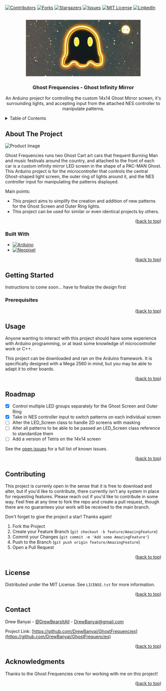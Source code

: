 
<a name="readme-top"></a>

<!-- PROJECT SHIELDS -->
[![Contributors][contributors-shield]][contributors-url]
[![Forks][forks-shield]][forks-url]
[![Stargazers][stars-shield]][stars-url]
[![Issues][issues-shield]][issues-url]
[![MIT License][license-shield]][license-url]
[![LinkedIn][linkedin-shield]][linkedin-url]



<!-- PROJECT LOGO -->
<br />
<div align="center">
  <a href="https://github.com/DrewBanyai/GhostFrequencies/GhostInfinityMirror">
    <img src="Documentation/Logo.png" alt="Logo" width="370" height="182">
  </a>

  <h3 align="center">Ghost Frequencies - Ghost Infinity Mirror</h3>

  <p align="center">
    An Arduino project for controlling the custom 14x14 Ghost Mirror screen, it's surrounding lights, and accepting input from the attached NES controller to manipulate patterns.
  </p>
</div>



<!-- TABLE OF CONTENTS -->
<details>
  <summary>Table of Contents</summary>
  <ol>
    <li>
      <a href="#about-the-project">About The Project</a>
      <ul>
        <li><a href="#built-with">Built With</a></li>
      </ul>
    </li>
    <li>
      <a href="#getting-started">Getting Started</a>
      <ul>
        <li><a href="#prerequisites">Prerequisites</a></li>
        <li><a href="#installation">Installation</a></li>
      </ul>
    </li>
    <li><a href="#usage">Usage</a></li>
    <li><a href="#roadmap">Roadmap</a></li>
    <li><a href="#contributing">Contributing</a></li>
    <li><a href="#license">License</a></li>
    <li><a href="#contact">Contact</a></li>
    <li><a href="#acknowledgments">Acknowledgments</a></li>
  </ol>
</details>



<!-- ABOUT THE PROJECT -->
## About The Project

![Product Image][product-image]

Ghost Frequencies runs two Ghost Cart art cars that frequent Burning Man and music festivals around the country, and attached to the front of each car is a custom infinity mirror LED screen in the shape of a PAC-MAN Ghost. This Arduino project is for the microcontroller that controls the central Ghost-shaped light screen, the outer ring of lights around it, and the NES controller input for manipulating the patterns displayed.

Main points:
* This project aims to simplify the creation and addition of new patterns for the Ghost Screen and Outer Ring lights.
* This project can be used for similar or even identical projects by others.

<p align="right">(<a href="#readme-top">back to top</a>)</p>



### Built With

* [![Arduino][Arduino]][Arduino-url]
* [![Neopixel][Neopixel]][Neopixel-url]

<p align="right">(<a href="#readme-top">back to top</a>)</p>



<!-- GETTING STARTED -->
## Getting Started

Instructions to come soon... have to finalize the design first

### Prerequisites

<p align="right">(<a href="#readme-top">back to top</a>)</p>



<!-- USAGE EXAMPLES -->
## Usage


Anyone wanting to interact with this project should have some experience with Arduino programming, or at least some knowledge of microcontroller work or C++.

This project can be downloaded and ran on the Arduino framework. It is specifically designed with a Mega 2560 in mind, but you may be able to adapt it to other boards.

<p align="right">(<a href="#readme-top">back to top</a>)</p>



<!-- ROADMAP -->
## Roadmap

- [x] Control multiple LED groups separately for the Ghost Screen and Outer Ring
- [x] Take in NES controller input to switch patterns on each individual screen
- [ ] Alter the LED_Screen class to handle 2D screens with masking
- [ ] Alter all patterns to be able to be passed an LED_Screen class reference to standardize them
- [ ] Add a version of Tetris on the 14x14 screen

See the [open issues](https://github.com/DrewBanyai/GhostFrequencies/issues) for a full list of known issues.

<p align="right">(<a href="#readme-top">back to top</a>)</p>



<!-- CONTRIBUTING -->
## Contributing

This project is currenly open in the sense that it is free to download and alter, but if you'd like to contribute, there currently isn't any system in place for requesting features. Please reach out if you'd like to contribute in some way. Feel free at any time to fork the repo and create a pull request, though there are no guarantees your work will be received to the main branch.

Don't forget to give the project a star! Thanks again!

1. Fork the Project
2. Create your Feature Branch (`git checkout -b feature/AmazingFeature`)
3. Commit your Changes (`git commit -m 'Add some AmazingFeature'`)
4. Push to the Branch (`git push origin feature/AmazingFeature`)
5. Open a Pull Request

<p align="right">(<a href="#readme-top">back to top</a>)</p>



<!-- LICENSE -->
## License

Distributed under the MIT License. See `LICENSE.txt` for more information.

<p align="right">(<a href="#readme-top">back to top</a>)</p>



<!-- CONTACT -->
## Contact

Drew Banyai - [@DrewBearsItAll](https://twitter.com/DrewBearsItAll) - DrewBanyai@gmail.com

Project Link: [https://github.com/DrewBanyai/GhostFrequencies](https://github.com/DrewBanyai/GhostFrequencies)

<p align="right">(<a href="#readme-top">back to top</a>)</p>



<!-- ACKNOWLEDGMENTS -->
## Acknowledgments

Thanks to the Ghost Frequencies crew for working with me on this project!

<p align="right">(<a href="#readme-top">back to top</a>)</p>



<!-- MARKDOWN LINKS & IMAGES -->
<!-- https://www.markdownguide.org/basic-syntax/#reference-style-links -->
[contributors-shield]: https://img.shields.io/github/contributors/othneildrew/Best-README-Template.svg?style=for-the-badge
[forks-shield]: https://img.shields.io/github/forks/othneildrew/Best-README-Template.svg?style=for-the-badge
[stars-shield]: https://img.shields.io/github/stars/othneildrew/Best-README-Template.svg?style=for-the-badge
[issues-shield]: https://img.shields.io/github/issues/othneildrew/Best-README-Template.svg?style=for-the-badge
[license-shield]: https://img.shields.io/github/license/othneildrew/Best-README-Template.svg?style=for-the-badge
[linkedin-shield]: https://img.shields.io/badge/-LinkedIn-black.svg?style=for-the-badge&logo=linkedin&colorB=555

[contributors-url]: https://github.com/DrewBanyai/GhostFrequencies/graphs/contributors
[forks-url]: https://github.com/DrewBanyai/GhostFrequencies/network/members
[stars-url]: https://github.com/DrewBanyai/GhostFrequencies/stargazers
[issues-url]: https://github.com/DrewBanyai/GhostFrequencies/issues
[license-url]: https://github.com/othneildrew/Best-README-Template/blob/master/LICENSE.txt
[linkedin-url]: https://www.linkedin.com/in/drewbanyai/

[product-image]: https://github.com/DrewBanyai/GhostFrequencies/GhostInfinityMirror/Documentation/ProjectImage.png

[Arduino]: https://github.com/DrewBanyai/GhostFrequencies/GhostInfinityMirror/Documentation/ArduinoLogoRound.png
[Arduino-url]: https://https://arduino.cc//
[Neopixel]: https://github.com/DrewBanyai/GhostFrequencies/GhostInfinityMirror/Documentation/NeopixelLogo.png
[Neopixel-url]: https://www.adafruit.com/category/168